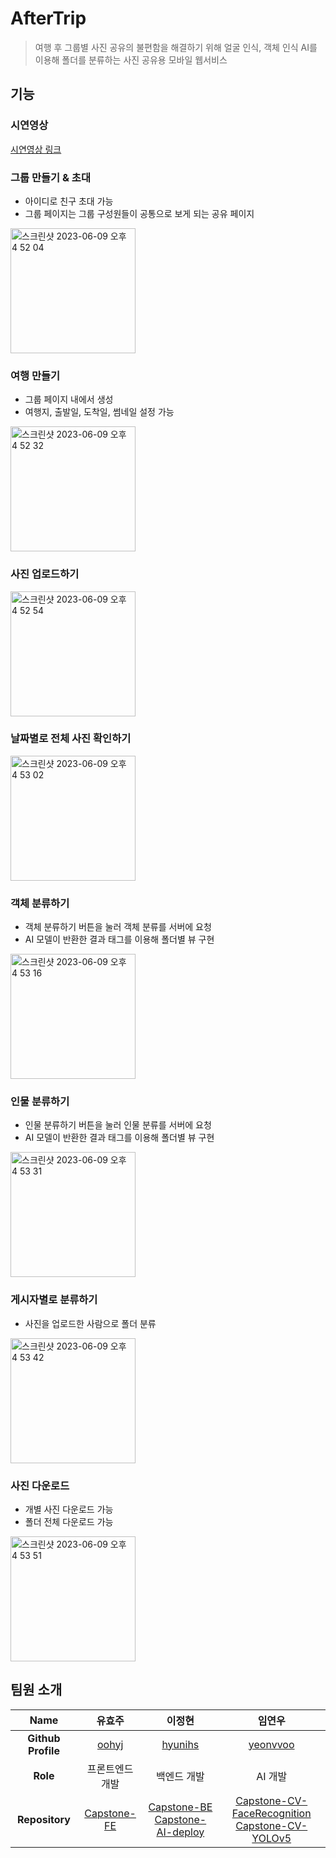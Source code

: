# AfterTrip
> 여행 후 그룹별 사진 공유의 불편함을 해결하기 위해 얼굴 인식, 객체 인식 AI를 이용해 폴더를 분류하는 사진 공유용 모바일 웹서비스

## 기능
### 시연영상
[시연영상 링크](https://youtu.be/cbFtGsFWJLc)

### 그룹 만들기 & 초대
- 아이디로 친구 초대 가능
- 그룹 페이지는 그룹 구성원들이 공통으로 보게 되는 공유 페이지

<img height="200" alt="스크린샷 2023-06-09 오후 4 52 04" src="https://github.com/JeongHyoYeon/Capstone-BE/assets/86969518/3672a5d8-deee-4599-97ea-8923bba083d0">

### 여행 만들기
- 그룹 페이지 내에서 생성
- 여행지, 출발일, 도착일, 썸네일 설정 가능

<img height="200" alt="스크린샷 2023-06-09 오후 4 52 32" src="https://github.com/JeongHyoYeon/Capstone-BE/assets/86969518/6ec1b69c-e66a-4aaa-8ed6-64a771787bd8">

### 사진 업로드하기
<img height="200" alt="스크린샷 2023-06-09 오후 4 52 54" src="https://github.com/JeongHyoYeon/Capstone-BE/assets/86969518/bfa56bb0-545d-47db-8af0-71c395f7351d">

### 날짜별로 전체 사진 확인하기
<img height="200" alt="스크린샷 2023-06-09 오후 4 53 02" src="https://github.com/JeongHyoYeon/Capstone-BE/assets/86969518/6c2dda00-bd80-45f4-b0e2-6dc7a9d130c4">

### 객체 분류하기
- 객체 분류하기 버튼을 눌러 객체 분류를 서버에 요청
- AI 모델이 반환한 결과 태그를 이용해 폴더별 뷰 구현

<img height="200" alt="스크린샷 2023-06-09 오후 4 53 16" src="https://github.com/JeongHyoYeon/Capstone-BE/assets/86969518/29f6d338-2b4a-44ee-a255-6ca173d7b9c3">

### 인물 분류하기
- 인물 분류하기 버튼을 눌러 인물 분류를 서버에 요청
- AI 모델이 반환한 결과 태그를 이용해 폴더별 뷰 구현

<img height="200" alt="스크린샷 2023-06-09 오후 4 53 31" src="https://github.com/JeongHyoYeon/Capstone-BE/assets/86969518/807a8253-4482-49e5-9278-2223d28aafca">

### 게시자별로 분류하기
- 사진을 업로드한 사람으로 폴더 분류

<img height="200" alt="스크린샷 2023-06-09 오후 4 53 42" src="https://github.com/JeongHyoYeon/Capstone-BE/assets/86969518/ad26bd7f-4e1d-4e24-97e0-5659fff3f5d3">

### 사진 다운로드
- 개별 사진 다운로드 가능
- 폴더 전체 다운로드 가능

<img height="200" alt="스크린샷 2023-06-09 오후 4 53 51" src="https://github.com/JeongHyoYeon/Capstone-BE/assets/86969518/1f83d809-daea-4011-b959-75ef3a91cd7d">

## 팀원 소개

|        Name        |                       유효주                       |                                                                   이정현                                                                    |                                                                                   임연우                                                                                    |
|:------------------:|:-----------------------------------------------:|:----------------------------------------------------------------------------------------------------------------------------------------:|:------------------------------------------------------------------------------------------------------------------------------------------------------------------------:|
| **Github Profile** |        [oohyj](https://github.com/oohyj)        |                                          [hyunihs](https://github.com/hyunihs)                                           |                                                              [yeonvvoo](https://github.com/yeonvvoo)                                                               |
|      **Role**      |                    프론트엔드 개발                     |                                                                  백엔드 개발                                                                  |                                                                                  AI 개발                                                                                   |
|   **Repository**   | [Capstone-FE](https://github.com/JeongHyoYeon/Capstone-FE) | [Capstone-BE](https://github.com/JeongHyoYeon/Capstone-BE) <br> [Capstone-AI-deploy](https://github.com/JeongHyoYeon/Capstone-AI-deploy) | [Capstone-CV-FaceRecognition](https://github.com/JeongHyoYeon/Capstone-CV-FaceRecognition) <br> [Capstone-CV-YOLOv5](https://github.com/JeongHyoYeon/Capstone-CV-YOLOv5) |
